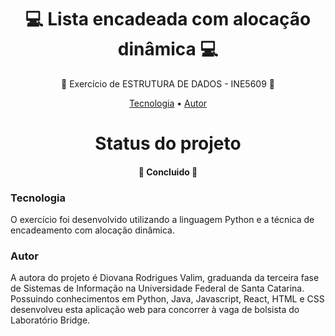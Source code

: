 <h1 align="center">💻 Lista encadeada com alocação dinâmica 💻 </h1>
<p align="center">🚀 Exercício de ESTRUTURA DE DADOS - INE5609 🚀</p>
<p align="center">
 <a href="#tecnologias">Tecnologia</a> • 
 <a href="#autor">Autor</a>
</p>

<h1 align="center"> 
  Status do projeto
</h1>
<h4 align="center"> 🚀 Concluido 🚀 </h4>

### Tecnologia

O exercício foi desenvolvido utilizando a linguagem Python e a técnica de encadeamento com alocação dinâmica.

### Autor

A autora do projeto é Diovana Rodrigues Valim, graduanda da terceira fase de Sistemas de Informação na Universidade Federal de Santa Catarina. Possuindo conhecimentos em Python, Java, Javascript, React, HTML e CSS desenvolveu esta aplicação web para concorrer à vaga de bolsista do Laboratório Bridge.
